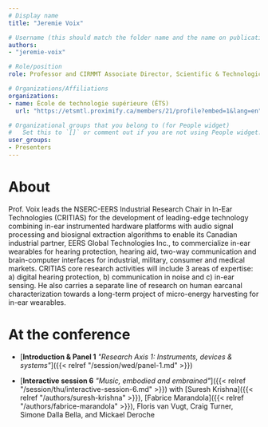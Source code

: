 ```yaml
---
# Display name
title: "Jeremie Voix"

# Username (this should match the folder name and the name on publications)
authors:
- "jeremie-voix"

# Role/position
role: Professor and CIRMMT Associate Director, Scientific & Technological Research

# Organizations/Affiliations
organizations:
- name: École de technologie supérieure (ÉTS)
  url: "https://etsmtl.proximify.ca/members/21/profile?embed=1&lang=en"

# Organizational groups that you belong to (for People widget)
#   Set this to `[]` or comment out if you are not using People widget.
user_groups:
- Presenters
---
```


# About

Prof. Voix leads the NSERC-EERS Industrial Research Chair in In-Ear Technologies (CRITIAS) for the development of leading-edge technology combining in-ear instrumented hardware platforms with audio signal processing and biosignal extraction algorithms to enable its Canadian industrial partner, EERS Global Technologies Inc., to commercialize in-ear wearables for hearing protection, hearing aid, two-way communication and brain-computer interfaces for industrial, military, consumer and medical markets. CRITIAS core research activities will include 3 areas of expertise: a) digital hearing protection, b) communication in noise and c) in-ear sensing. He also carries a separate line of research on human earcanal characterization towards a long-term project of micro-energy harvesting for in-ear wearables.

# At the conference

- [**Introduction & Panel 1** *"Research Axis 1: Instruments, devices & systems"*]({{< relref "/session/wed/panel-1.md" >}})
<!-- - [**Introduction & Panel 1** *"Research Axis 1: Instruments, devices & systems"*]({{< relref "/session/wed/panel-1.md" >}}), with [Fabrice Marandola]({{< relref "/authors/fabrice-marandola" >}}) and [Nathalie Fernando]({{< relref "/authors/nathalie-fernando" >}}) -->
- [**Interactive session 6** *"Music, embodied and embrained"*]({{< relref "/session/thu/interactive-session-6.md" >}}) with [Suresh Krishna]({{< relref "/authors/suresh-krishna" >}}), [Fabrice Marandola]({{< relref "/authors/fabrice-marandola" >}}), Floris van Vugt, Craig Turner, Simone Dalla Bella, and Mickael Deroche